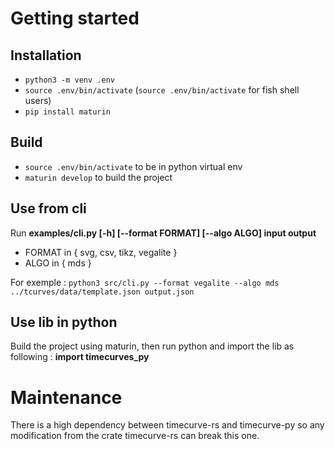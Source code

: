 # Getting started

## Installation

- `python3 -m venv .env`
- `source .env/bin/activate` (`source .env/bin/activate` for fish shell users)
- `pip install maturin`

## Build

- `source .env/bin/activate` to be in python virtual env
- `maturin develop` to build the project

## Use from cli

Run **examples/cli.py [-h] [--format FORMAT] [--algo ALGO] input output**

- FORMAT in { svg, csv, tikz, vegalite }
- ALGO in { mds }

For exemple :
`python3 src/cli.py --format vegalite --algo mds ../tcurves/data/template.json output.json`

## Use lib in python

Build the project using maturin, then run python and import the lib as following :
**import timecurves_py**

# Maintenance

There is a high dependency between timecurve-rs and timecurve-py so any modification from the crate timecurve-rs can break this one.
